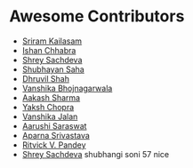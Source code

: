 # Awesome Contributors

* [Sriram Kailasam](https://github.com/sriram-kailasam)
* [Ishan Chhabra](https://github.com/ishan-chhabra)
* [Shrey Sachdeva](https://github.com/shrey-sachdeva2000)
* [Shubhayan Saha](https://github.com/shubhayans)
* [Dhruvil Shah](https://github.com/dhruvilshah25)
* [Vanshika Bhojnagarwala](https://github.com/vanshika703)
* [Aakash Sharma](https://github.com/n9267aakashsharma)
* [Yaksh Chopra](https://github.com/Yakshchopra)
* [Vanshika Jalan](https://github.com/jalanvanshika)
* [Aarushi Saraswat](https://github.com/pcyaaru)
* [Aparna Srivastava](https://github.com/Aparna6)
* [Ritvick V. Pandey](https://github.com/ritvick-me)
* [Shrey Sachdeva](https://github.com/shrey-sachdeva2000)
shubhangi
soni
57
nice
